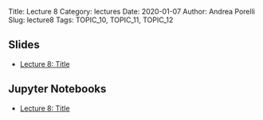 Title: Lecture 8
Category: lectures
Date: 2020-01-07
Author: Andrea Porelli
Slug: lecture8
Tags: TOPIC_10, TOPIC_11, TOPIC_12

## Slides

- [Lecture 8: Title]({attach}presentation/lecture8.pdf) 

## Jupyter Notebooks

- [Lecture 8: Title]({filename}notebook/lecture8.ipynb) 